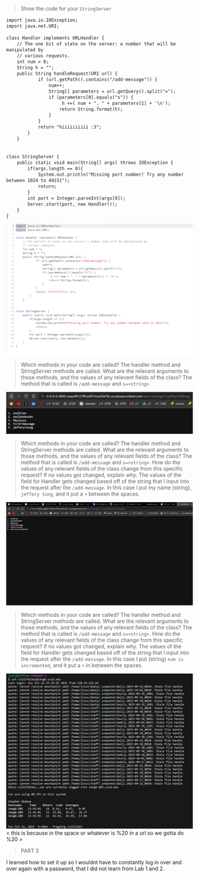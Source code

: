 > Show the code for your ``StringServer``
```
import java.io.IOException;
import java.net.URI;

class Handler implements URLHandler {
    // The one bit of state on the server: a number that will be manipulated by
    // various requests.
    int num = 0;
    String h = "";
    public String handleRequest(URI url) {
            if (url.getPath().contains("/add-message")) {
                num++;
                String[] parameters = url.getQuery().split("=");
                if (parameters[0].equals("s")) {
                     h +=( num + ". " + parameters[1] + '\n');
                    return String.format(h);
                }
            }
            return "hiiiiiiiiii :3";
        }
    }


class StringServer {
    public static void main(String[] args) throws IOException {
        if(args.length == 0){
            System.out.println("Missing port number! Try any number between 1024 to 49151");
            return;
        }
        int port = Integer.parseInt(args[0]);
        Server.start(port, new Handler());
    }
}
```
![Image](LabReport2_StringServer.png)
>Which methods in your code are called?
The handler method and StringServer methods are called.
>What are the relevant arguments to those methods, and the values of any relevant fields of the class?
The method that is called is ``/add-message`` and ``s=<string>``


![Image](LabReport2_add-message1.png)
>Which methods in your code are called?
The handler method and StringServer methods are called.
>What are the relevant arguments to those methods, and the values of any relevant fields of the class?
The method that is called is ``/add-message`` and ``s=<string>``.
>How do the values of any relevant fields of the class change from this specific request? If no values got changed, explain why.
The values of the field for Handler gets changed based off of the string that I input into the request after the ``/add-message``. In this case I put my name (string), ``jeffery tung``, and it put a ``+`` between the spaces.

![Image](LabReport2_add-message2.png)
>Which methods in your code are called?
The handler method and StringServer methods are called.
>What are the relevant arguments to those methods, and the values of any relevant fields of the class?
The method that is called is ``/add-message`` and ``s=<string>``.
>How do the values of any relevant fields of the class change from this specific request? If no values got changed, explain why.
The values of the field for Handler gets changed based off of the string that I input into the request after the ``/add-message``. In this case I put (string) ``num is incremented``, and it put a ``+`` in between the spaces.



![Image](LabReport2.png) < this is because in the space or whatever is %20 in a url so we gotta do %20 >


>PART 3

I learned how to set it up so I wouldnt have to constantly log in over and over again with a password, that I did not learn from Lab 1 and 2.
